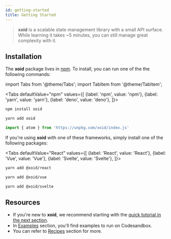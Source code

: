 ```yaml
---
id: getting-started
title: Getting Started
---
```


> **xoid** is a scalable state management library with a small API surface.
> While learning it takes ~5 minutes, you can still manage great complexity with it.


## Installation

The **xoid** package lives in <a href="https://www.npmjs.com/get-npm" target="_blank">npm</a>. To install, you can run one of the the following commands:

import Tabs from '@theme/Tabs';
import TabItem from '@theme/TabItem';

<Tabs
  defaultValue="npm"
  values={[
    {label: 'npm', value: 'npm'},
    {label: 'yarn', value: 'yarn'},
    {label: 'deno', value: 'deno'},
  ]}>
  <TabItem value="npm">

```bash
npm install xoid
```

  </TabItem>
  <TabItem value="yarn">

```bash
yarn add xoid
```

  </TabItem>
  <TabItem value="deno">

```js
import { atom } from 'https://unpkg.com/xoid/index.js'
```

  </TabItem>
</Tabs>


If you're using **xoid** with one of these frameworks, simply install one of the following packages:

<Tabs
  defaultValue="React"
  values={[
    {label: 'React', value: 'React'},
    {label: 'Vue', value: 'Vue'},
    {label: 'Svelte', value: 'Svelte'},
  ]}>
  <TabItem value="React">

```bash
yarn add @xoid/react
```

  </TabItem>
  <TabItem value="Vue">

```bash
yarn add @xoid/vue
```

  </TabItem>
  <TabItem value="Svelte">

```bash
yarn add @xoid/svelte
```

  </TabItem>
</Tabs>


## Resources

- If you're new to **xoid**, we recommend starting with the [quick tutorial in the next section](quick-tutorial).
- In [Examples](examples) section, you'll find examples to run on Codesandbox.
- You can refer to [Recipes](./recipes-react/using-context-correctly) section for more.
